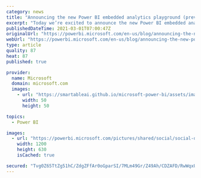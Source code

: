 ```yaml
---
category: news
title: "Announcing the new Power BI embedded analytics playground (preview)"
excerpt: "Today we’re excited to announce the new Power BI embedded analytics playground. The new playground is the home for Power BI embedded analytics, where you can get hands-on coding experience, embed your own reports, and interact with our client APIs to see instant results. In addition, you’ll find there"
publishedDateTime: 2021-03-01T07:00:47Z
originalUrl: "https://powerbi.microsoft.com/en-us/blog/announcing-the-new-power-bi-embedded-analytics-playground-preview/"
webUrl: "https://powerbi.microsoft.com/en-us/blog/announcing-the-new-power-bi-embedded-analytics-playground-preview/"
type: article
quality: 87
heat: 87
published: true

provider:
  name: Microsoft
  domain: microsoft.com
  images:
    - url: "https://smartableai.github.io/microsoft-power-bi/assets/images/organizations/microsoft.com-50x50.jpg"
      width: 50
      height: 50

topics:
  - Power BI

images:
  - url: "https://powerbi.microsoft.com/pictures/shared/social/social-default-image.png"
    width: 1200
    height: 630
    isCached: true

secured: "Tvg0Z65TtZg51hC/ZdgZFfAr0oGparSI/7MLm49Gr/Z49Ah/CDZAFD/RwWqxUd1ISItB2URZCWpVUGBKMTQqRJXprGQEW1Uaw0SkEgPndmwfthD9lGV6rUZYcGiuxwuhsrfRxMGTgktv5Qx2dnF/+6RNs6tOquyDpVL8UcSPnbYP0HNFa05NoGtXfhEi/gOpuc6NJtnnlhxd/inP1Shm8d1B16o9fu1gjaU341/+Hj3g8XctB2QDxio72AuNcvIDy22b80xTyKI4rxf6tVmsysHP9G/JC6ZipFyOIxAtjzHKS8RifU/p+Jw9bvwuzLNzuTu+AR7HnCNMmvjaDJixEFVXTFBfyj363k6nsSdb1og=;jIw30TSbCkhZa4IZyy1aWQ=="
---
```


